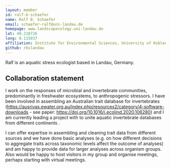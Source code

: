 ```yaml
---
layout: member
id: ralf-b-schaefer
name: Ralf B. Schaefer
email: schaefer-ralf@uni-landau.de
homepage: www.landscapecology.uni-landau.de
lat: 49.218726
long: 8.115037
affiliation: Institute for Environmental Sciences, University of Koblenz-Landau, Landau, Germany 
github: rbslandau
---
```


Ralf is an aquatic stress ecologist based in Landau, Germany.

## Collaboration statement
I work on the responses of microbial and invertebrate communities, predominantly in freshwater ecosystems, to anthropogenic stressors. I have been involved in assembling an Australian trait database for invertebrates (https://ausrivas.ewater.org.au/index.php/resources2/category/4-software-downloads - see paper: https://doi.org/10.1016/j.ecolind.2020.106280) and I am currently leading a project with to unite aquatic invertebrate databases from different continents .

I can offer expertise in assembling and cleaning trait data from different sources and we have done basic analyses (e.g. on how different decisions to aggregate traits across taxonomic levels affect the outcome of analyses) and am happy to provide data for larger analyses across organism groups. Also would be happy to host visitors in my group and organise meetings, perhaps starting with virtual meetings.

